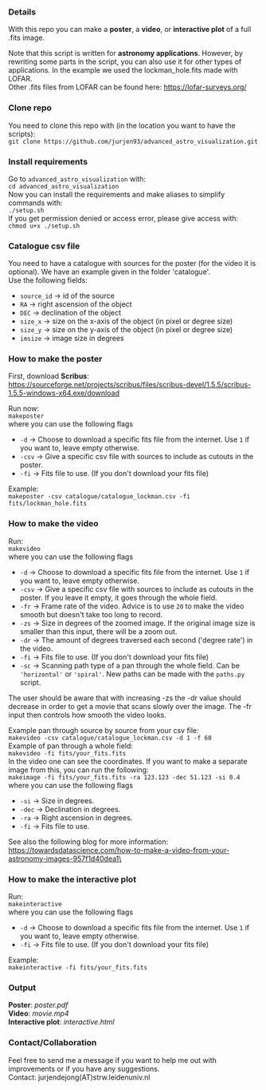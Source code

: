 ### Details

With this repo you can make a **poster**, a **video**, or **interactive plot** of a full .fits image.

Note that this script is written for **astronomy applications**. However, by rewriting some parts in the script,
you can also use it for other types of applications. In the example we used the lockman_hole.fits made with LOFAR.\
Other .fits files from LOFAR can be found here:
https://lofar-surveys.org/

### Clone repo

You need to clone this repo with (in the location you want to have the scripts):\
```git clone https://github.com/jurjen93/advanced_astro_visualization.git```

### Install requirements

Go to ```advanced_astro_visualization``` with:\
```cd advanced_astro_visualization```\
Now you can install the requirements and make aliases to simplify commands with:\
```./setup.sh```\
If you get permission denied or access error, please give access with:\
```chmod u+x ./setup.sh```

### Catalogue csv file

You need to have a catalogue with sources for the poster (for the video it is optional). We have an example given in the
folder 'catalogue'.\
Use the following fields:

* ```source_id```   -> id of the source
* ```RA```          -> right ascension of the object
* ```DEC```         -> declination of the object
* ```size_x```      -> size on the x-axis of the object (in pixel or degree size)
* ```size_y```      -> size on the y-axis of the object (in pixel or degree size)
* ```imsize```      -> image size in degrees

### How to make the poster

First, download **Scribus**:
https://sourceforge.net/projects/scribus/files/scribus-devel/1.5.5/scribus-1.5.5-windows-x64.exe/download

Run now:\
```makeposter```\
where you can use the following flags

* ```-d``` -> Choose to download a specific fits file from the internet. Use ```1``` if you want to, leave empty
  otherwise.
* ```-csv``` -> Give a specific csv file with sources to include as cutouts in the poster.
* ```-fi``` -> Fits file to use. (If you don't download your fits file)

Example:\
```makeposter -csv catalogue/catalogue_lockman.csv -fi fits/lockman_hole.fits```

### How to make the video

Run:\
```makevideo```\
where you can use the following flags

* ```-d``` -> Choose to download a specific fits file from the internet. Use ```1``` if you want to, leave empty
  otherwise.
* ```-csv``` -> Give a specific csv file with sources to include as cutouts in the poster. If you leave it empty, it
  goes through the whole field.
* ```-fr``` -> Frame rate of the video. Advice is to use ```20``` to make the video smooth but doesn't take too long to
  record.
* ```-zs``` -> Size in degrees of the zoomed image. If the original image size is smaller than this input, there will be
  a zoom out.
* ```-dr``` -> The amount of degrees traversed each second ('degree rate') in the video.
* ```-fi``` -> Fits file to use. (If you don't download your fits file)
* ```-sc``` -> Scanning path type of a pan through the whole field. Can be ```'horizontal'``` or ```'spiral'```. New
  paths can be made with the ```paths.py``` script.

The user should be aware that with increasing -zs the -dr value should decrease in order to get a movie that scans
slowly over the image.
The -fr input then controls how smooth the video looks.

Example pan through source by source from your csv file:\
```makevideo -csv catalogue/catalogue_lockman.csv -d 1 -f 60```\
Example of pan through a whole field:\
```makevideo -fi fits/your_fits.fits```\
In the video one can see the coordinates. If you want to make a separate image from this, you can run the following:\
```makeimage -fi fits/your_fits.fits -ra 123.123 -dec 51.123 -si 0.4```\
where you can use the following flags

* ```-si``` -> Size in degrees.
* ```-dec``` -> Declination in degrees.
* ```-ra``` -> Right ascension in degrees.
* ```-fi``` -> Fits file to use.

See also the following blog for more information:
https://towardsdatascience.com/how-to-make-a-video-from-your-astronomy-images-957f1d40dea1\

### How to make the interactive plot

Run:\
```makeinteractive```\
where you can use the following flags

* ```-d``` -> Choose to download a specific fits file from the internet. Use ```1``` if you want to, leave empty
  otherwise.
* ```-fi``` -> Fits file to use. (If you don't download your fits file)

Example:\
```makeinteractive -fi fits/your_fits.fits```

### Output

**Poster**: *poster.pdf*\
**Video**: *movie.mp4*\
**Interactive plot**: *interactive.html*

### Contact/Collaboration

Feel free to send me a message if you want to help me out with improvements or if you have any suggestions.\
Contact: jurjendejong(AT)strw.leidenuniv.nl